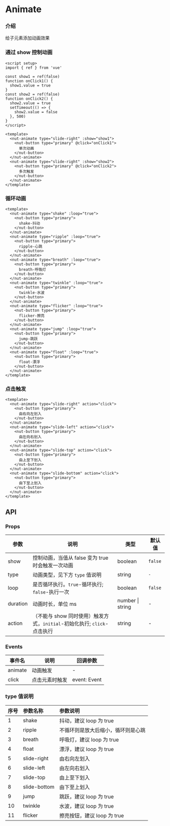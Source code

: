 # Animate

### 介绍

给子元素添加动画效果

### 通过 show 控制动画

```vue
<script setup>
import { ref } from 'vue'

const show1 = ref(false)
function onClick1() {
  show1.value = true
}
const show2 = ref(false)
function onClick2() {
  show2.value = true
  setTimeout(() => {
    show2.value = false
  }, 500)
}
</script>

<template>
  <nut-animate type="slide-right" :show="show1">
    <nut-button type="primary" @click="onClick1">
      单次动画
    </nut-button>
  </nut-animate>
  <nut-animate type="slide-right" :show="show2">
    <nut-button type="primary" @click="onClick2">
      多次触发
    </nut-button>
  </nut-animate>
</template>
```

### 循环动画

```vue
<template>
  <nut-animate type="shake" :loop="true">
    <nut-button type="primary">
      shake-抖动
    </nut-button>
  </nut-animate>
  <nut-animate type="ripple" :loop="true">
    <nut-button type="primary">
      ripple-心跳
    </nut-button>
  </nut-animate>
  <nut-animate type="breath" :loop="true">
    <nut-button type="primary">
      breath-呼吸灯
    </nut-button>
  </nut-animate>
  <nut-animate type="twinkle" :loop="true">
    <nut-button type="primary">
      twinkle-水波
    </nut-button>
  </nut-animate>
  <nut-animate type="flicker" :loop="true">
    <nut-button type="primary">
      flicker-擦亮
    </nut-button>
  </nut-animate>
  <nut-animate type="jump" :loop="true">
    <nut-button type="primary">
      jump-跳跃
    </nut-button>
  </nut-animate>
  <nut-animate type="float" :loop="true">
    <nut-button type="primary">
      float-漂浮
    </nut-button>
  </nut-animate>
</template>
```

### 点击触发

```vue
<template>
  <nut-animate type="slide-right" action="click">
    <nut-button type="primary">
      由右向左划入
    </nut-button>
  </nut-animate>
  <nut-animate type="slide-left" action="click">
    <nut-button type="primary">
      由左向右划入
    </nut-button>
  </nut-animate>
  <nut-animate type="slide-top" action="click">
    <nut-button type="primary">
      由上至下划入
    </nut-button>
  </nut-animate>
  <nut-animate type="slide-bottom" action="click">
    <nut-button type="primary">
      由下至上划入
    </nut-button>
  </nut-animate>
</template>
```

## API

### Props

| 参数     | 说明                                                                     | 类型             | 默认值  |
| -------- | ------------------------------------------------------------------------ | ---------------- | ------- |
| show     | 控制动画，当值从 false 变为 true 时会触发一次动画                        | boolean          | `false` |
| type     | 动画类型，见下方 `type` 值说明                                           | string           | `-`     |
| loop     | 是否循环执行。`true`-循环执行; `false`-执行一次                          | boolean          | `false` |
| duration | 动画时长，单位 ms                                                        | number \| string | -       |
| action   | （不能与 show 同时使用）触发方式，`initial`-初始化执行; `click`-点击执行 | string           | -       |

### Events

| 事件名  | 说明           | 回调参数     |
| ------- | -------------- | ------------ |
| animate | 动画触发       | -            |
| click   | 点击元素时触发 | event: Event |

### type 值说明

| 序号 | 参数名称     | 参数说明                           |
| :--- | :----------- | :--------------------------------- |
| 1    | shake        | 抖动，建议 loop 为 true            |
| 2    | ripple       | 不循环则是放大后缩小，循环则是心跳 |
| 3    | breath       | 呼吸灯，建议 loop 为 true          |
| 4    | float        | 漂浮，建议 loop 为 true            |
| 5    | slide-right  | 由右向左划入                       |
| 6    | slide-left   | 由左向右划入                       |
| 7    | slide-top    | 由上至下划入                       |
| 8    | slide-bottom | 由下至上划入                       |
| 9    | jump         | 跳跃，建议 loop 为 true            |
| 10   | twinkle      | 水波，建议 loop 为 true            |
| 11   | flicker      | 擦亮按钮，建议 loop 为 true        |
